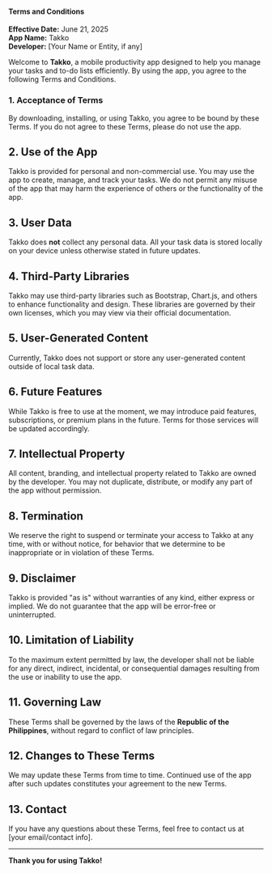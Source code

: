 #### Terms and Conditions

**Effective Date:** June 21, 2025  
**App Name:** Takko  
**Developer:** [Your Name or Entity, if any]

Welcome to **Takko**, a mobile productivity app designed to help you manage your tasks and to-do lists efficiently. By using the app, you agree to the following Terms and Conditions.

### 1. Acceptance of Terms

By downloading, installing, or using Takko, you agree to be bound by these Terms. If you do not agree to these Terms, please do not use the app.

## 2. Use of the App

Takko is provided for personal and non-commercial use. You may use the app to create, manage, and track your tasks. We do not permit any misuse of the app that may harm the experience of others or the functionality of the app.

## 3. User Data

Takko does **not** collect any personal data. All your task data is stored locally on your device unless otherwise stated in future updates.

## 4. Third-Party Libraries

Takko may use third-party libraries such as Bootstrap, Chart.js, and others to enhance functionality and design. These libraries are governed by their own licenses, which you may view via their official documentation.

## 5. User-Generated Content

Currently, Takko does not support or store any user-generated content outside of local task data.

## 6. Future Features

While Takko is free to use at the moment, we may introduce paid features, subscriptions, or premium plans in the future. Terms for those services will be updated accordingly.

## 7. Intellectual Property

All content, branding, and intellectual property related to Takko are owned by the developer. You may not duplicate, distribute, or modify any part of the app without permission.

## 8. Termination

We reserve the right to suspend or terminate your access to Takko at any time, with or without notice, for behavior that we determine to be inappropriate or in violation of these Terms.

## 9. Disclaimer

Takko is provided "as is" without warranties of any kind, either express or implied. We do not guarantee that the app will be error-free or uninterrupted.

## 10. Limitation of Liability

To the maximum extent permitted by law, the developer shall not be liable for any direct, indirect, incidental, or consequential damages resulting from the use or inability to use the app.

## 11. Governing Law

These Terms shall be governed by the laws of the **Republic of the Philippines**, without regard to conflict of law principles.

## 12. Changes to These Terms

We may update these Terms from time to time. Continued use of the app after such updates constitutes your agreement to the new Terms.

## 13. Contact

If you have any questions about these Terms, feel free to contact us at [your email/contact info].

---

**Thank you for using Takko!**

